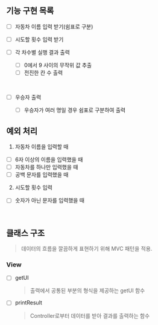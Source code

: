 ## 기능 구현 목록

- [ ] 자동차 이름 입력 받기(쉼표로 구분)

- [ ] 시도할 횟수 입력 받기

- [ ] 각 차수별 실행 결과 출력
  - [ ] 0에서 9 사이의 무작위 값 추출
  - [ ] 전진한 칸 수 출력
  
</br>

- [ ] 우승자 출력
  - [ ] 우승자가 여러 명일 경우 쉼표로 구분하여 출력


## 예외 처리
1. 자동차 이름을 입력할 때
- [ ] 6자 이상의 이름을 입력했을 때
- [ ] 자동차를 하나만 입력했을 때
- [ ] 공백 문자를 입력했을 때

2. 시도할 횟수 입력
- [ ] 숫자가 아닌 문자를 입력했을 때

<br/>

## 클래스 구조
> 데이터의 흐름을 깔끔하게 표현하기 위해 MVC 패턴을 적용.

### View
- [ ] getUI
  > 출력에서 공통된 부분의 형식을 제공하는 getUI 함수
- [ ] printResult
  > Controller로부터 데이터를 받아 결과를 출력하는 함수